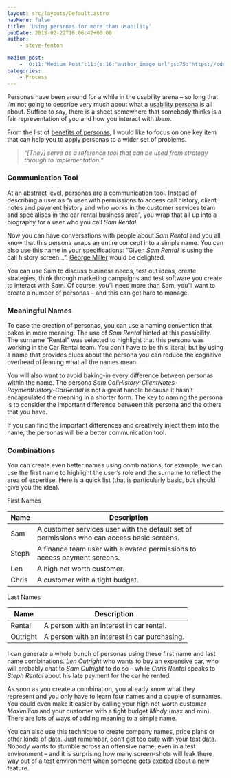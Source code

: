 ```yaml
---
layout: src/layouts/Default.astro
navMenu: false
title: 'Using personas for more than usability'
pubDate: 2015-02-22T16:06:42+00:00
author:
    - steve-fenton

medium_post:
    - 'O:11:"Medium_Post":11:{s:16:"author_image_url";s:75:"https://cdn-images-1.medium.com/fit/c/400/400/1*eXkhfEuF41g5W_xnc_ydLA.jpeg";s:10:"author_url";s:38:"https://medium.com/@steve.fenton.co.uk";s:11:"byline_name";N;s:12:"byline_email";N;s:10:"cross_link";s:3:"yes";s:2:"id";s:12:"bfa66bc6864d";s:21:"follower_notification";s:3:"yes";s:7:"license";s:19:"all-rights-reserved";s:14:"publication_id";s:2:"-1";s:6:"status";s:5:"draft";s:3:"url";s:51:"https://medium.com/@steve.fenton.co.uk/bfa66bc6864d";}'
categories:
    - Process
---
```


Personas have been around for a while in the usability arena – so long that I’m not going to describe very much about what a [usability persona](http://en.wikipedia.org/wiki/Persona_%28user_experience%29) is all about. Suffice to say, there is a sheet somewhere that somebody thinks is a fair representation of you and how you interact with *them*.

From the list of [benefits of personas](http://www.getelastic.com/personas-101-what-are-they-and-why-should-i-care/), I would like to focus on one key item that can help you to apply personas to a wider set of problems.

> “*\[They\] serve as a reference tool that can be used from strategy through to implementation.*“

### Communication Tool

At an abstract level, personas are a communication tool. Instead of describing a user as “a user with permissions to access call history, client notes and payment history and who works in the customer services team and specialises in the car rental business area”, you wrap that all up into a biography for a user who you call *Sam Rental*.

Now you can have conversations with people about *Sam Rental* and you all know that this persona wraps an entire concept into a simple name. You can also use this name in your specifications: “Given *Sam Rental* is using the call history screen…”. [George Miller](http://psychclassics.yorku.ca/Miller/) would be delighted.

You can use Sam to discuss business needs, test out ideas, create strategies, think through marketing campaigns and test software you create to interact with Sam. Of course, you’ll need more than Sam, you’ll want to create a number of personas – and this can get hard to manage.

### Meaningful Names

To ease the creation of personas, you can use a naming convention that bakes in more meaning. The use of *Sam Rental* hinted at this possibility. The surname “Rental” was selected to highlight that this persona was working in the Car Rental team. You don’t have to be this literal, but by using a name that provides clues about the persona you can reduce the cognitive overhead of leaning what all the names mean.

You will also want to avoid baking-in every difference between personas within the name. The persona *Sam CallHistory-ClientNotes-PaymentHistory-CarRental* is not a great handle because it hasn’t encapsulated the meaning in a shorter form. The key to naming the persona is to consider the important difference between this persona and the others that you have.

If you can find the important differences and creatively inject them into the name, the personas will be a better communication tool.

### Combinations

You can create even better names using combinations, for example; we can use the first name to highlight the user’s role and the surname to reflect the area of expertise. Here is a quick list (that is particularly basic, but should give you the idea).

First Names

| Name | Description |
|---|---|
| Sam | A customer services user with the default set of permissions who can access basic screens. |
| Steph | A finance team user with elevated permissions to access payment screens. |
| Len | A high net worth customer. |
| Chris | A customer with a tight budget. |

Last Names

| Name | Description |
|---|---|
| Rental | A person with an interest in car rental. |
| Outright | A person with an interest in car purchasing. |

I can generate a whole bunch of personas using these first name and last name combinations. *Len Outright* who wants to buy an expensive car, who will probably chat to *Sam Outright* to do so – while *Chris Rental* speaks to *Steph Rental* about his late payment for the car he rented.

As soon as you create a combination, you already know what they represent and you only have to learn four names and a couple of surnames. You could even make it easier by calling your high net worth customer *Maximilian* and your customer with a tight budget *Mindy* (max and min). There are lots of ways of adding meaning to a simple name.

You can also use this technique to create company names, price plans or other kinds of data. Just remember, don’t get too cute with your test data. Nobody wants to stumble across an offensive name, even in a test environment – and it is surprising how many screen-shots will leak there way out of a test environment when someone gets excited about a new feature.